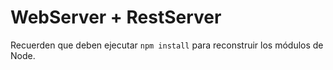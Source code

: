 # WebServer + RestServer

Recuerden que deben ejecutar ```npm install``` para reconstruir los módulos de Node. 